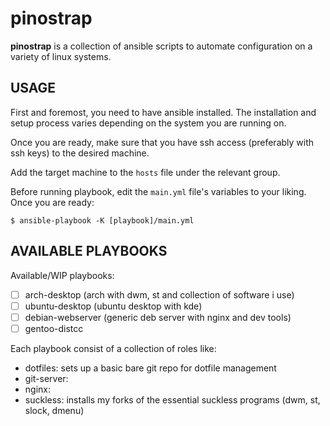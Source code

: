 # pinostrap

**pinostrap** is a collection of ansible scripts to automate configuration on
a variety of linux systems.

## USAGE

First and foremost, you need to have ansible installed. The installation and
setup process varies depending on the system you are running on.

Once you are ready, make sure that you have ssh access (preferably with ssh
keys) to the desired machine.

Add the target machine to the `hosts` file under the relevant group.

Before running playbook, edit the `main.yml` file's variables to your liking.
Once you are ready:
```
$ ansible-playbook -K [playbook]/main.yml
```

## AVAILABLE PLAYBOOKS

Available/WIP playbooks:
- [ ] arch-desktop (arch with dwm, st and collection of software i use)
- [ ] ubuntu-desktop (ubuntu desktop with kde)
- [ ] debian-webserver (generic deb server with nginx and dev tools)
- [ ] gentoo-distcc

Each playbook consist of a collection of roles like:
- dotfiles: sets up a basic bare git repo for dotfile management
- git-server:
- nginx:
- suckless: installs my forks of the essential suckless programs (dwm, st,
  slock, dmenu)


